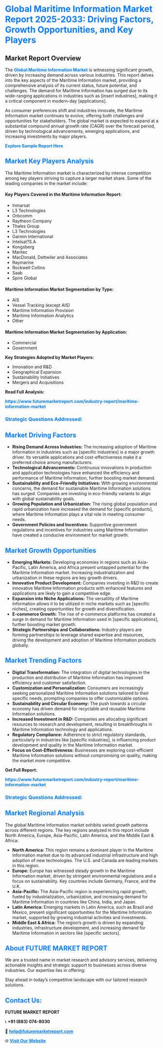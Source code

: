 <h1 style="color: #007BFF;">Global Maritime Information Market Report 2025-2033: Driving Factors, Growth Opportunities, and Key Players</h1>

<section id="overview">
<h2>Market Report Overview</h2>
<p>The <a href="https://www.futuremarketreport.com/industry-report/maritime-information-market" style="color: #007BFF; text-decoration: none;"><strong>Global Maritime Information Market</strong></a> is witnessing significant growth, driven by increasing demand across various industries. This report delves into the key aspects of the Maritime Information market, providing a comprehensive analysis of its current status, future potential, and challenges. The demand for Maritime Information has surged due to its wide-ranging applications in industries such as [insert industries], making it a critical component in modern-day [applications].</p>
<p>As consumer preferences shift and industries innovate, the Maritime Information market continues to evolve, offering both challenges and opportunities for stakeholders. The global market is expected to expand at a substantial compound annual growth rate (CAGR) over the forecast period, driven by technological advancements, emerging applications, and increasing investments by major players.</p>
</section>

<section id="overview">
<p><a href="https://www.futuremarketreport.com/request-sample/reportId=51713" style="color: #007BFF; text-decoration: none;"><strong>Explore Sample Report Here</strong></a></p>
</section>

<section id="key-players">
<h2 style="color: #007BFF;">Market Key Players Analysis</h2>
<p>The Maritime Information market is characterized by intense competition among key players striving to capture a larger market share. Some of the leading companies in the market include:</p>
<h4>Key Players Covered in the Maritime Information Report:</h4>
<ul><li>Inmarsat</li><li>L3 Technologies</li><li>Orbcomm</li><li>Raytheon Company</li><li>Thales Group</li><li>L3 Technologies</li><li>Garmin International</li><li>Intelsat?S.A</li><li>Kongsberg</li><li>Maritec</li><li>MacDonald, Dettwiler and Associates</li><li>Raymarine</li><li>Rockwell Collins</li><li>Saab</li><li>Spire Global</li></ul>
<h4>Maritime Information Market Segmentation by Type:</h4>
<ul><li>AIS</li><li>Vessel Tracking (except AIS)</li><li>Maritime Information Provision</li><li>Maritime Information Analytics</li><li>Other</li></ul>

<h4>Maritime Information Market Segmentation by Application:</h4>
<ul><li>Commercial</li><li>Government</li></ul>
<p><strong>Key Strategies Adopted by Market Players:</strong></p>
<ul>
<li>Innovation and R&D</li>
<li>Geographical Expansion</li>
<li>Sustainability Initiatives</li>
<li>Mergers and Acquisitions</li>
</ul>
</section>

<section>
<p><strong>Read Full Analysis: </strong></p><a href="https://www.futuremarketreport.com/industry-report/maritime-information-market" style="color: #007BFF; text-decoration: none;"><strong>https://www.futuremarketreport.com/industry-report/maritime-information-market</strong></a>
<h3 style="color: #007BFF;">Strategic Questions Addressed:</h3>
</section>

<section id="driving-factors">
<h2 style="color: #007BFF;">Market Driving Factors</h2>
<ul>
<li><strong>Rising Demand Across Industries:</strong> The increasing adoption of Maritime Information in industries such as [specific industries] is a major growth driver. Its versatile applications and cost-effectiveness make it a preferred choice among manufacturers.</li>
<li><strong>Technological Advancements:</strong> Continuous innovations in production and application technologies have enhanced the efficiency and performance of Maritime Information, further boosting market demand.</li>
<li><strong>Sustainability and Eco-Friendly Initiatives:</strong> With growing environmental concerns, the demand for sustainable Maritime Information solutions has surged. Companies are investing in eco-friendly variants to align with global sustainability goals.</li>
<li><strong>Growing Population and Urbanization:</strong> The rising global population and rapid urbanization have increased the demand for [specific products], where Maritime Information plays a vital role in meeting consumer needs.</li>
<li><strong>Government Policies and Incentives:</strong> Supportive government regulations and incentives for industries using Maritime Information have created a conducive environment for market growth.</li>
</ul>
</section>

<section id="growth-opportunities">
<h2 style="color: #007BFF;">Market Growth Opportunities</h2>
<ul>
<li><strong>Emerging Markets:</strong> Developing economies in regions such as Asia-Pacific, Latin America, and Africa present untapped potential for the Maritime Information market. Increasing industrialization and urbanization in these regions are key growth drivers.</li>
<li><strong>Innovative Product Development:</strong> Companies investing in R&D to create innovative Maritime Information products with enhanced features and applications are likely to gain a competitive edge.</li>
<li><strong>Expansion into Niche Applications:</strong> The versatility of Maritime Information allows it to be utilized in niche markets such as [specific niches], creating opportunities for growth and diversification.</li>
<li><strong>E-commerce Growth:</strong> The rise of e-commerce platforms has created a surge in demand for Maritime Information used in [specific applications], further boosting market growth.</li>
<li><strong>Strategic Partnerships and Collaborations:</strong> Industry players are forming partnerships to leverage shared expertise and resources, driving the development and adoption of Maritime Information products globally.</li>
</ul>
</section>

<section id="trending-factors">
<h2 style="color: #007BFF;">Market Trending Factors</h2>
<ul>
<li><strong>Digital Transformation:</strong> The integration of digital technologies in the production and distribution of Maritime Information has improved efficiency and customer satisfaction.</li>
<li><strong>Customization and Personalization:</strong> Consumers are increasingly seeking personalized Maritime Information solutions tailored to their specific needs, prompting companies to offer customizable options.</li>
<li><strong>Sustainability and Circular Economy:</strong> The push towards a circular economy has driven demand for recyclable and reusable Maritime Information solutions.</li>
<li><strong>Increased Investment in R&D:</strong> Companies are allocating significant resources to research and development, resulting in breakthroughs in Maritime Information technology and applications.</li>
<li><strong>Regulatory Compliance:</strong> Adherence to strict regulatory standards, particularly in industries like [specific industries], is influencing product development and quality in the Maritime Information market.</li>
<li><strong>Focus on Cost-Effectiveness:</strong> Businesses are exploring cost-efficient Maritime Information solutions without compromising on quality, making the market more competitive.</li>
</ul>
</section>

<section>
<p><strong>Get Full Report: </strong></p><a href="https://www.futuremarketreport.com/industry-report/maritime-information-market" style="color: #007BFF; text-decoration: none;"><strong>https://www.futuremarketreport.com/industry-report/maritime-information-market</strong></a>
<h3 style="color: #007BFF;">Strategic Questions Addressed:</h3>
</section>


<section id="regional-analysis">
<h2 style="color: #007BFF;">Market Regional Analysis</h2>
<p>The global Maritime Information market exhibits varied growth patterns across different regions. The key regions analyzed in this report include North America, Europe, Asia-Pacific, Latin America, and the Middle East & Africa:</p>
<ul>
<li><strong>North America:</strong> This region remains a dominant player in the Maritime Information market due to its advanced industrial infrastructure and high adoption of new technologies. The U.S. and Canada are leading markets in this region.</li>
<li><strong>Europe:</strong> Europe has witnessed steady growth in the Maritime Information market, driven by stringent environmental regulations and a focus on sustainability. Key countries include Germany, France, and the U.K.</li>
<li><strong>Asia-Pacific:</strong> The Asia-Pacific region is experiencing rapid growth, fueled by industrialization, urbanization, and increasing demand for Maritime Information in countries like China, India, and Japan.</li>
<li><strong>Latin America:</strong> Emerging markets in Latin America, such as Brazil and Mexico, present significant opportunities for the Maritime Information market, supported by growing industrial activities and investments.</li>
<li><strong>Middle East & Africa:</strong> The region’s growth is driven by expanding industries, infrastructure development, and increasing demand for Maritime Information in sectors like [specific sectors].</li>
</ul>
</section>

<footer>
<h2 style="color: #007BFF;">About FUTURE MARKET REPORT</h2>
<p>We are a trusted name in market research and advisory services, delivering actionable insights and strategic support to businesses across diverse industries. Our expertise lies in offering:</p>

<p>Stay ahead in today’s competitive landscape with our tailored research solutions.</p>

<h2 style="color: #007BFF;">Contact Us:</h2>
<p><strong>FUTURE MARKET REPORT</strong></p>
<p>📞 <strong>+91 (883) 074-8030</strong></p>
<p>📧 <strong><a href="mailto:help@futuremarketreport.com" style="color: #007BFF;">help@futuremarketreport.com</a></strong></p>
<p>🌐 <strong><a href="https://www.futuremarketreport.com/" style="color: #007BFF;">Visit Our Website</a></strong></p>
</footer>